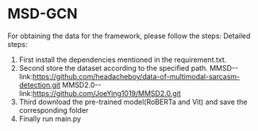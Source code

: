 # MSD-GCN
For obtaining the data for the framework, please follow the steps:
Detailed steps:

1. First install the dependencies mentioned in the requirement.txt.
2. Second store the dataset according to the specified path.
   MMSD--link:https://github.com/headacheboy/data-of-multimodal-sarcasm-detection.git
   MMSD2.0--link:https://github.com/JoeYing1019/MMSD2.0.git
3. Third download the pre-trained model(RoBERTa and Vit) and save the corresponding folder
4. Finally run main.py
